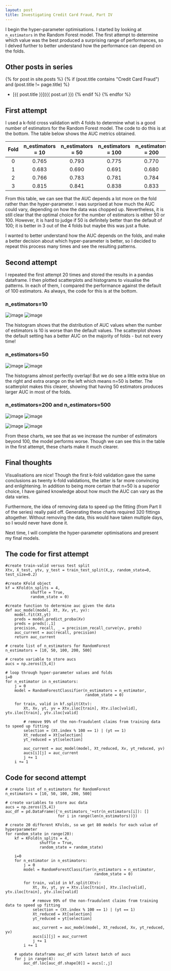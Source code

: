 ```yaml
---
layout: post
title: Investigating Credit Card Fraud, Part IV
---
```


I begin the hyper-parameter optimisations. I started by looking at `n_estimators` in the Random Forest model. The first attempt to determine which value was the best produced a surprising range of performances, so I delved further to better understand how the performance can depend on the folds.


## Other posts in series
{% for post in site.posts %}
{% if (post.title contains "Credit Card Fraud") and (post.title != page.title) %}
* [{{ post.title }}]({{ post.url }})
{% endif %}
{% endfor %}



## First attempt
I used a k-fold cross validation with 4 folds to determine what is a good number of estimators for the Random Forest model. The code to do this is at the bottom. The table below shows the AUC metrics obtained.

| Fold | n_estimators = 10 | n_estimators = 50 | n_estimators = 100 | n_estimators = 200 | n_estimators = 500 |
|:------:|:--------:|:--------:|:---------:|:---------:|:---------:|
| 0 | 0.765 | 0.793 |  0.775 | 0.770 | 0.756 |
| 1 | 0.683 | 0.690 | 0.691 | 0.680 | 0.664 |
| 2 | 0.766 | 0.783 | 0.781 | 0.784 | 0.774 |
| 3 | 0.815 | 0.841 | 0.838 | 0.833 | 0.826 |

From this table, we can see that the AUC depends a lot more on the fold rather than the hyper-parameter. I was surprised at how much the AUC could vary, depending on how the data was chopped up. Nevertheless, it is still clear that the optimal choice for the number of estimators is either 50 or 100. However, it is hard to judge if 50 is definitely better than the default of 100; it is better in 3 out of the 4 folds but maybe this was just a fluke.

I wanted to better understand how the AUC depends on the folds, and make a better decision about which hyper-parameter is better, so I decided to repeat this process many times and see the resulting patterns.




## Second attempt
I repeated the first attempt 20 times and stored the results in a pandas dataframe. I then plotted scatterplots and histograms to visualise the patterns.  In each of them, I compared the performance against the default of 100 estimators. As always, the code for this is at the bottom.


### n_estimators=10
![image](/assets/images/creditcard_4_forest_n_est10_hist.png)
![image](/assets/images/creditcard_4_forest_n_est10_scatter.png)

The histogram shows that the distribution of AUC values when the number of estimators is 10 is worse than the default values.  The scatterplot shows the default setting has a better AUC on the majority of folds - but not every time!

### n_estimators=50
![image](/assets/images/creditcard_4_forest_n_est50_hist.png)
![image](/assets/images/creditcard_4_forest_n_est50_scatter.png)

The histograms almost perfectly overlap! But we do see a little extra blue on the right and extra orange on the left which means n=50 is better.  The scatterplot makes this clearer, showing that having 50 estimators produces larger AUC in most of the folds.

### n_estimators=200 and n_estimators=500
![image](/assets/images/creditcard_4_forest_n_est200_hist.png)
![image](/assets/images/creditcard_4_forest_n_est200_scatter.png)

![image](/assets/images/creditcard_4_forest_n_est500_hist.png)
![image](/assets/images/creditcard_4_forest_n_est500_scatter.png)

From these charts, we see that as we increase the number of estimators beyond 100, the model performs worse. Though we can see this in the table in the first attempt, these charts make it much clearer.



## Final thoughts
Visualisations are nice! Though the first k-fold validation gave the same conclusions as twenty k-fold validations, the latter is far more convincing and enlightening. In addition to being more certain that n=50 is a superior choice, I have gained knowledge about how much the AUC can vary as the data varies.

Furthermore, the idea of removing data to speed up the fitting (from Part II of the series) really paid off. Generating these charts required 320 fittings altogether. Without removing the data, this would have taken multiple days, so I would never have done it.

Next time, I will complete the hyper-parameter optimisations and present my final models.



## The code for first attempt
```
#create train-valid versus test split
Xtv, X_test, ytv, y_test = train_test_split(X,y, random_state=0, test_size=0.2)

#create KFold object
kf = KFold(n_splits = 4,
           shuffle = True,
           random_state = 0)

#create function to determine auc given the data
def auc_model(model, Xt, Xv, yt, yv):
    model.fit(Xt,yt)
    preds = model.predict_proba(Xv)
    preds = preds[:,1]
    precision, recall, _ = precision_recall_curve(yv, preds)
    auc_current = auc(recall, precision)
    return auc_current

# create list of n_estimators for RandomForest
n_estimators = [10, 50, 100, 200, 500]

# create variable to store aucs
aucs = np.zeros([5,4])

# loop through hyper-parameter values and folds
i=0
for n_estimator in n_estimators:
    j = 0
    model = RandomForestClassifier(n_estimators = n_estimator,
                                   random_state = 0)

    for train, valid in kf.split(Xtv):
        Xt, Xv, yt, yv = Xtv.iloc[train], Xtv.iloc[valid], ytv.iloc[train], ytv.iloc[valid]

        # remove 99% of the non-fraudulent claims from training data to speed up fitting
        selection = (Xt.index % 100 == 1) | (yt == 1)
        Xt_reduced = Xt[selection]
        yt_reduced = yt[selection]

        auc_current = auc_model(model, Xt_reduced, Xv, yt_reduced, yv)
        aucs[i][j] = auc_current
        j += 1
    i += 1

```

## Code for second attempt
```
# create list of n_estimators for RandomForest
n_estimators = [10, 50, 100, 200, 500]

# create variables to store auc data
aucs = np.zeros([5,4])
auc_df = pd.DataFrame({'n_estimators_'+str(n_estimators[i]): []
                       for i in range(len(n_estimators))})

# create 20 different KFolds, so we get 80 models for each value of hyperparameter
for random_state in range(20):
    kf = KFold(n_splits = 4,
               shuffle = True,
               random_state = random_state)
    
    i=0
    for n_estimator in n_estimators:
        j = 0
        model = RandomForestClassifier(n_estimators = n_estimator,
                                       random_state = 0)

        for train, valid in kf.split(Xtv):
            Xt, Xv, yt, yv = Xtv.iloc[train], Xtv.iloc[valid], ytv.iloc[train], ytv.iloc[valid]

            # remove 99% of the non-fraudulent claims from training data to speed up fitting
            selection = (Xt.index % 100 == 1) | (yt == 1)
            Xt_reduced = Xt[selection]
            yt_reduced = yt[selection]
                
            auc_current = auc_model(model, Xt_reduced, Xv, yt_reduced, yv)
            aucs[i][j] = auc_current
            j += 1
        i += 1

    # update dataframe auc_df with latest batch of aucs    
    for j in range(4):
        auc_df.loc[auc_df.shape[0]] = aucs[:,j]
```



